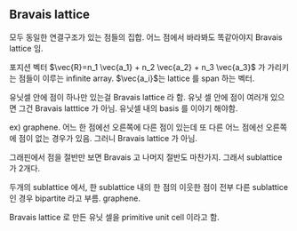 ## Bravais lattice

모두 동일한 연결구조가 있는 점들의 집합. 어느 점에서 바라봐도 똑같아야지 Bravais lattice 임.

포지션 벡터 $\vec{R}=n_1 \vec{a_1} + n_2 \vec{a_2} + n_3 \vec{a_3}$ 가 가리키는 점들이 이루는 infinite array. $\vec{a_i}$는 lattice 를 span 하는 벡터.

유닛셀 안에 점이 하나만 있는걸 Bravais lattice 라 함. 유닛 셀 안에 점이 여러개 있으면 그건 Bravais latttice 가 아님. 유닛셀 내의 basis 를 이야기 해야함.

ex) graphene. 어느 한 점에선 오른쪽에 다른 점이 있는데 또 다른 어느 점에선 오른쪽에 점이 없는 경우가 있음. 그러니 Bravais lattice 가 아님.

그래핀에서 점을 절반만 보면 Bravais 고 나머지 절반도 마찬가지. 그래서 sublattice 가 2개다.

두개의 sublattice 에서, 한 sublattice 내의 한 점의 이웃한 점이 전부 다른 sublattice 인 경우 bipartite 라고 부름. graphene.

Bravais lattice 로 만든 유닛 셀을 primitive unit cell 이라고 함.